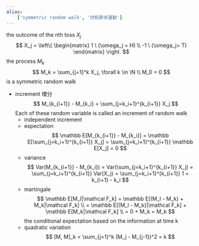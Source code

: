 ```yaml
---
alias:
    ['symmetric random walk', '対処酔歩運動']
---
```

the outcome of the nth toss $X_j$
$$
X_j =
  \left\{ 
  \begin{matrix}
1 \ (\omega_j = H) \\
-1 \ (\omega_j= T)
  \end{matrix} 
  \right. 
$$
the process $M_k$
$$
M_k = \sum_{j=1}^k X_j, \forall k \in \N \\ M_0 = 0
$$
is a symmetric random walk
- increment 増分
    $$
    M_{k_{i+1}} - M_{k_i} = \sum_{j=k_i+1}^{k_{i+1}} X_j
    $$
    Each of these random variable is called an increment of random walk
    - independent increment
    - expectation
        $$
        \mathbb E[M_{k_{i+1}} - M_{k_i}] = \mathbb E[\sum_{j=k_i+1}^{k_{i+1}} X_j] = \sum_{j=k_i+1}^{k_{i+1}} \mathbb E[X_j] = 0 
        $$
    - variance
        $$
        Var(M_{k_{i+1}} - M_{k_i}) = Var(\sum_{j=k_i+1}^{k_{i+1}} X_j) =  \sum_{j=k_i+1}^{k_{i+1}} Var(X_j) =  \sum_{j=k_i+1}^{k_{i+1}} 1 = k_{i+1} - k_i
        $$
    - martingale
        $$
        \mathbb E[M_l|\mathcal F_k] = \mathbb E[(M_l - M_k) + M_k|\mathcal F_k] \\ = \mathbb E[(M_l - M_k)|\mathcal F_k] + \mathbb E[M_k|\mathcal F_k] \\
        = 0 + M_k = M_k
        $$
        the conditional expectation based on the information at time k
    - quadratic variation
        $$
        [M, M]_k = \sum_{j=1}^k (M_j - M_{j-1})^2 = k
        $$